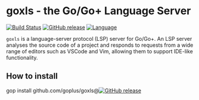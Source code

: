 goxls - the Go/Go+ Language Server
====
[![Build Status](https://github.com/goplus/goxls/actions/workflows/go.yml/badge.svg)](https://github.com/goplus/goxls/actions/workflows/go.yml)
[![GitHub release](https://img.shields.io/github/v/tag/goplus/goxls.svg?label=release)](https://github.com/goplus/goxls/releases)
[![Language](https://img.shields.io/badge/language-Go+-blue.svg)](https://github.com/goplus/gop)

`goxls` is a language-server protocol (LSP) server for Go/Go+. An LSP server analyses the source code of a project and responds to requests from a wide range of editors such as VSCode and Vim, allowing them to support IDE-like functionality.

## How to install

gop install github.com/goplus/goxls@[![GitHub release](https://img.shields.io/github/v/tag/goplus/goxls.svg?label=)](https://github.com/goplus/goxls/releases)
